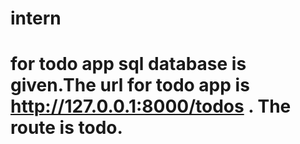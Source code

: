 # intern
# for todo app  sql database is given.The url for todo app is http://127.0.0.1:8000/todos . The route is todo.
